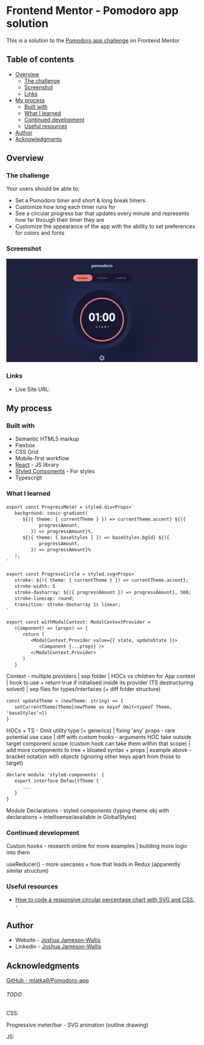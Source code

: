 # Frontend Mentor - Pomodoro app solution

This is a solution to the [Pomodoro app challenge](https://www.frontendmentor.io/challenges/pomodoro-app-KBFnycJ6G) on Frontend Mentor

## Table of contents

-  [Overview](#overview)
   -  [The challenge](#the-challenge)
   -  [Screenshot](#screenshot)
   -  [Links](#links)
-  [My process](#my-process)
   -  [Built with](#built-with)
   -  [What I learned](#what-i-learned)
   -  [Continued development](#continued-development)
   -  [Useful resources](#useful-resources)
-  [Author](#author)
-  [Acknowledgments](#acknowledgments)

## Overview

### The challenge

Your users should be able to:

-  Set a Pomodoro timer and short & long break timers
-  Customize how long each timer runs for
-  See a circular progress bar that updates every minute and represents how far through their timer they are
-  Customize the appearance of the app with the ability to set preferences for colors and fonts

### Screenshot

![](./Screenshot.png)

### Links

-  Live Site URL:

## My process

### Built with

-  Semantic HTML5 markup
-  Flexbox
-  CSS Grid
-  Mobile-first workflow
-  [React](https://reactjs.org/) - JS library
-  [Styled Components](https://styled-components.com/) - For styles
-  Typescript

### What I learned

```tsx
export const ProgressMeter = styled.div<Props>`
   background: conic-gradient(
      ${({ theme: { currentTheme } }) => currentTheme.accent} ${({
            progressAmount,
         }) => progressAmount}%,
      ${({ theme: { baseStyles } }) => baseStyles.bgSd} ${({
            progressAmount,
         }) => progressAmount}%
   );
`

export const ProgressCircle = styled.svg<Props>`
   stroke: ${({ theme: { currentTheme } }) => currentTheme.accent};
   stroke-width: 5
   stroke-dasharray: ${({ progressAmount }) => progressAmount}, 500;
   stroke-linecap: round;
   transition: stroke-dasharray 1s linear;
`
```

```tsx
export const withModalContext: ModalContextProvider =
   (Component) => (props) => {
      return (
         <ModalContext.Provider value={{ state, updateState }}>
            <Component {...props} />
         </ModalContext.Provider>
      )
   }
```

Context - multiple providers | sep folder | HOCs vs children for App context | hook to use + return true if initialised inside its provider (TS destructuring solved) | sep files for types/interfaces (+ diff folder structure)

```tsx
const updateTheme = (newTheme: string) => {
   setCurrentTheme(Theme[newTheme as keyof Omit<typeof Theme, 'baseStyles'>])
}
```

HOCs + TS - Omit utility type (+ generics) | fixing 'any' props - rare potential use case | diff with custom hooks - arguments HOC take outside target component scope (custom hook can take them within that scope) | add more components to tree + bloated syntax + props | example above - bracket notation with objects (ignoring other keys apart from those to target)

```tsx
declare module 'styled-components' {
   export interface DefaultTheme {
      ...
   }
}
```

Module Declarations - styled components (typing theme obj with declarations + intellisense/available in GlobalStyles)

### Continued development

Custom hooks - research online for more examples | building more logic into them

useReducer() - more usecases + how that leads in Redux (apparently similar structure)

### Useful resources

-  [How to code a responsive circular percentage chart with SVG and CSS.](https://medium.com/@pppped/how-to-code-a-responsive-circular-percentage-chart-with-svg-and-css-3632f8cd7705) -

## Author

-  Website - [Joshua Jameson-Wallis](https://joshuajamesonwallis.com)
-  Linkedin - [Joshua Jameson-Wallis]()

## Acknowledgments

[GitHub - mlatka9/Pomodoro-app](https://github.com/mlatka9/Pomodoro-app)

###### TODO

CSS:

Progressive meter/bar - SVG animation (outline drawing)

JS:
